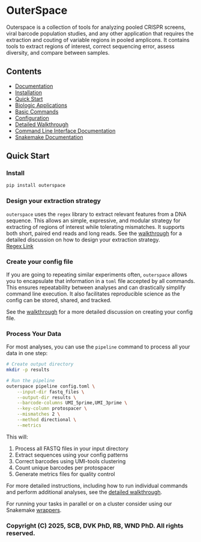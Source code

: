 # OuterSpace

Outerspace is a collection of tools for analyzing pooled CRISPR screens, viral barcode population studies, and any other application that requires the extraction and couting of variable regions in pooled amplicons.
It contains tools to extract regions of interest, correct sequencing error, assess diversity, and compare between samples.

## Contents
- [Documentation](docs/README.md)
- [Installation](install.md)
- [Quick Start](#quick-start)
- [Biologic Applications](usage.md)
- [Basic Commands](commands.md)
- [Configuration](config.md)
- [Detailed Walkthrough](walkthrough.md)
- [Command Line Interface Documentation](cli_api.md)
- [Snakemake Documentation](snakemake.md)

## Quick Start

### Install

```bash
pip install outerspace
```

### Design your extraction strategy

`outerspace` uses the `regex` library to extract relevant features from a DNA sequence.
This allows an simple, expressive, and modular strategy for extracting of regions of interest while tolerating mismatches.
It supports both short, paired end reads and long reads.
See the [walkthrough](regex_explainer.md) for a detailed discussion on how to design your extraction strategy.  
[Regex Link](https://pypi.org/project/regex/)

### Create your config file

If you are going to repeating similar experiments often, `outerspace` allows you to encapsulate that information in a `toml` file accepted by all commands.
This ensures repeatability between analyses and can drastically simplify command line execution.
It also facilitates reproducible science as the config can be stored, shared, and tracked.

See the [walkthrough](config.md) for a more detailed discussion on creating your config file.

### Process Your Data

For most analyses, you can use the `pipeline` command to process all your data in one step:

```bash
# Create output directory
mkdir -p results

# Run the pipeline
outerspace pipeline config.toml \
    --input-dir fastq_files \
    --output-dir results \
    --barcode-columns UMI_5prime,UMI_3prime \
    --key-column protospacer \
    --mismatches 2 \
    --method directional \
    --metrics
```

This will:
1. Process all FASTQ files in your input directory
2. Extract sequences using your config patterns
3. Correct barcodes using UMI-tools clustering
4. Count unique barcodes per protospacer
5. Generate metrics files for quality control

For more detailed instructions, including how to run individual commands and perform additional analyses, see the [detailed walkthrough](walkthrough.md).

For running your tasks in parallel or on a cluster consider using our Snakemake [wrappers](wrappers.md).

### Copyright (C) 2025, SCB, DVK PhD, RB, WND PhD. All rights reserved.
